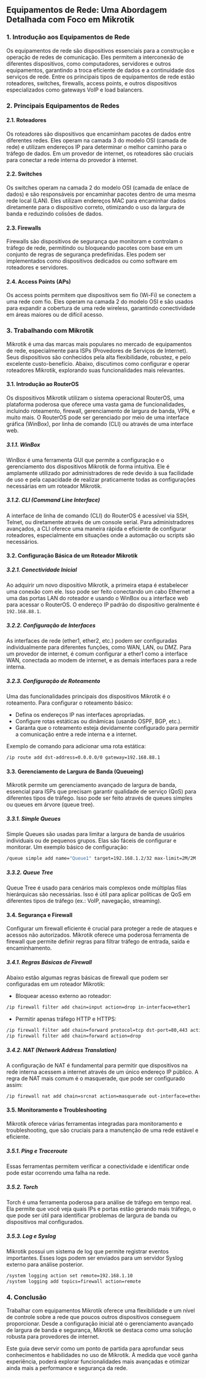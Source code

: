 ## Equipamentos de Rede: Uma Abordagem Detalhada com Foco em Mikrotik

### 1. Introdução aos Equipamentos de Rede

Os equipamentos de rede são dispositivos essenciais para a construção e operação de redes de comunicação. Eles permitem a interconexão de diferentes dispositivos, como computadores, servidores e outros equipamentos, garantindo a troca eficiente de dados e a continuidade dos serviços de rede. Entre os principais tipos de equipamentos de rede estão roteadores, switches, firewalls, access points, e outros dispositivos especializados como gateways VoIP e load balancers.

### 2. Principais Equipamentos de Redes

#### 2.1. Roteadores

Os roteadores são dispositivos que encaminham pacotes de dados entre diferentes redes. Eles operam na camada 3 do modelo OSI (camada de rede) e utilizam endereços IP para determinar o melhor caminho para o tráfego de dados. Em um provedor de internet, os roteadores são cruciais para conectar a rede interna do provedor à internet.

#### 2.2. Switches

Os switches operam na camada 2 do modelo OSI (camada de enlace de dados) e são responsáveis por encaminhar pacotes dentro de uma mesma rede local (LAN). Eles utilizam endereços MAC para encaminhar dados diretamente para o dispositivo correto, otimizando o uso da largura de banda e reduzindo colisões de dados.

#### 2.3. Firewalls

Firewalls são dispositivos de segurança que monitoram e controlam o tráfego de rede, permitindo ou bloqueando pacotes com base em um conjunto de regras de segurança predefinidas. Eles podem ser implementados como dispositivos dedicados ou como software em roteadores e servidores.

#### 2.4. Access Points (APs)

Os access points permitem que dispositivos sem fio (Wi-Fi) se conectem a uma rede com fio. Eles operam na camada 2 do modelo OSI e são usados para expandir a cobertura de uma rede wireless, garantindo conectividade em áreas maiores ou de difícil acesso.

### 3. Trabalhando com Mikrotik

Mikrotik é uma das marcas mais populares no mercado de equipamentos de rede, especialmente para ISPs (Provedores de Serviços de Internet). Seus dispositivos são conhecidos pela alta flexibilidade, robustez, e pelo excelente custo-benefício. Abaixo, discutimos como configurar e operar roteadores Mikrotik, explorando suas funcionalidades mais relevantes.

#### 3.1. Introdução ao RouterOS

Os dispositivos Mikrotik utilizam o sistema operacional RouterOS, uma plataforma poderosa que oferece uma vasta gama de funcionalidades, incluindo roteamento, firewall, gerenciamento de largura de banda, VPN, e muito mais. O RouterOS pode ser gerenciado por meio de uma interface gráfica (WinBox), por linha de comando (CLI) ou através de uma interface web.

##### 3.1.1. WinBox

WinBox é uma ferramenta GUI que permite a configuração e o gerenciamento dos dispositivos Mikrotik de forma intuitiva. Ele é amplamente utilizado por administradores de rede devido à sua facilidade de uso e pela capacidade de realizar praticamente todas as configurações necessárias em um roteador Mikrotik.

##### 3.1.2. CLI (Command Line Interface)

A interface de linha de comando (CLI) do RouterOS é acessível via SSH, Telnet, ou diretamente através de um console serial. Para administradores avançados, a CLI oferece uma maneira rápida e eficiente de configurar roteadores, especialmente em situações onde a automação ou scripts são necessários.

#### 3.2. Configuração Básica de um Roteador Mikrotik

##### 3.2.1. Conectividade Inicial

Ao adquirir um novo dispositivo Mikrotik, a primeira etapa é estabelecer uma conexão com ele. Isso pode ser feito conectando um cabo Ethernet a uma das portas LAN do roteador e usando o WinBox ou a interface web para acessar o RouterOS. O endereço IP padrão do dispositivo geralmente é `192.168.88.1`.

##### 3.2.2. Configuração de Interfaces

As interfaces de rede (ether1, ether2, etc.) podem ser configuradas individualmente para diferentes funções, como WAN, LAN, ou DMZ. Para um provedor de internet, é comum configurar a ether1 como a interface WAN, conectada ao modem de internet, e as demais interfaces para a rede interna.

##### 3.2.3. Configuração de Roteamento

Uma das funcionalidades principais dos dispositivos Mikrotik é o roteamento. Para configurar o roteamento básico:

- Defina os endereços IP nas interfaces apropriadas.
- Configure rotas estáticas ou dinâmicas (usando OSPF, BGP, etc.).
- Garanta que o roteamento esteja devidamente configurado para permitir a comunicação entre a rede interna e a internet.

Exemplo de comando para adicionar uma rota estática:

```bash
/ip route add dst-address=0.0.0.0/0 gateway=192.168.88.1
```

#### 3.3. Gerenciamento de Largura de Banda (Queueing)

Mikrotik permite um gerenciamento avançado de largura de banda, essencial para ISPs que precisam garantir qualidade de serviço (QoS) para diferentes tipos de tráfego. Isso pode ser feito através de queues simples ou queues em árvore (queue tree).

##### 3.3.1. Simple Queues

Simple Queues são usadas para limitar a largura de banda de usuários individuais ou de pequenos grupos. Elas são fáceis de configurar e monitorar. Um exemplo básico de configuração:

```bash
/queue simple add name="Queue1" target=192.168.1.2/32 max-limit=2M/2M
```

##### 3.3.2. Queue Tree

Queue Tree é usado para cenários mais complexos onde múltiplas filas hierárquicas são necessárias. Isso é útil para aplicar políticas de QoS em diferentes tipos de tráfego (ex.: VoIP, navegação, streaming).

#### 3.4. Segurança e Firewall

Configurar um firewall eficiente é crucial para proteger a rede de ataques e acessos não autorizados. Mikrotik oferece uma poderosa ferramenta de firewall que permite definir regras para filtrar tráfego de entrada, saída e encaminhamento.

##### 3.4.1. Regras Básicas de Firewall

Abaixo estão algumas regras básicas de firewall que podem ser configuradas em um roteador Mikrotik:

- Bloquear acesso externo ao roteador:

```bash
/ip firewall filter add chain=input action=drop in-interface=ether1
```

- Permitir apenas tráfego HTTP e HTTPS:

```bash
/ip firewall filter add chain=forward protocol=tcp dst-port=80,443 action=accept
/ip firewall filter add chain=forward action=drop
```

##### 3.4.2. NAT (Network Address Translation)

A configuração de NAT é fundamental para permitir que dispositivos na rede interna acessem a internet através de um único endereço IP público. A regra de NAT mais comum é o masquerade, que pode ser configurado assim:

```bash
/ip firewall nat add chain=srcnat action=masquerade out-interface=ether1
```

#### 3.5. Monitoramento e Troubleshooting

Mikrotik oferece várias ferramentas integradas para monitoramento e troubleshooting, que são cruciais para a manutenção de uma rede estável e eficiente.

##### 3.5.1. Ping e Traceroute

Essas ferramentas permitem verificar a conectividade e identificar onde pode estar ocorrendo uma falha na rede.

##### 3.5.2. Torch

Torch é uma ferramenta poderosa para análise de tráfego em tempo real. Ela permite que você veja quais IPs e portas estão gerando mais tráfego, o que pode ser útil para identificar problemas de largura de banda ou dispositivos mal configurados.

##### 3.5.3. Log e Syslog

Mikrotik possui um sistema de log que permite registrar eventos importantes. Esses logs podem ser enviados para um servidor Syslog externo para análise posterior.

```bash
/system logging action set remote=192.168.1.10
/system logging add topics=firewall action=remote
```

### 4. Conclusão

Trabalhar com equipamentos Mikrotik oferece uma flexibilidade e um nível de controle sobre a rede que poucos outros dispositivos conseguem proporcionar. Desde a configuração inicial até o gerenciamento avançado de largura de banda e segurança, Mikrotik se destaca como uma solução robusta para provedores de internet.

Este guia deve servir como um ponto de partida para aprofundar seus conhecimentos e habilidades no uso de Mikrotik. À medida que você ganha experiência, poderá explorar funcionalidades mais avançadas e otimizar ainda mais a performance e segurança da rede.
